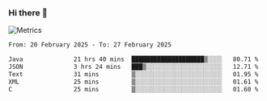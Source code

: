 ### Hi there 👋

![Metrics](https://github.com/radoapx/radoapx/blob/main/github-metrics.svg)

<!--START_SECTION:waka-->

```txt
From: 20 February 2025 - To: 27 February 2025

Java              21 hrs 40 mins  ████████████████████▒░░░░   80.71 %
JSON              3 hrs 24 mins   ███▒░░░░░░░░░░░░░░░░░░░░░   12.71 %
Text              31 mins         ▒░░░░░░░░░░░░░░░░░░░░░░░░   01.95 %
XML               25 mins         ▒░░░░░░░░░░░░░░░░░░░░░░░░   01.61 %
C                 25 mins         ▒░░░░░░░░░░░░░░░░░░░░░░░░   01.60 %
```

<!--END_SECTION:waka-->

<!--
**radoapx/radoapx** is a ✨ _special_ ✨ repository because its `README.md` (this file) appears on your GitHub profile.

Here are some ideas to get you started:

- 🔭 I’m currently working on ...
- 🌱 I’m currently learning ...
- 👯 I’m looking to collaborate on ...
- 🤔 I’m looking for help with ...
- 💬 Ask me about ...
- 📫 How to reach me: ...
- 😄 Pronouns: ...
- ⚡ Fun fact: ...
-->
